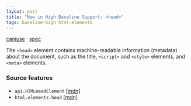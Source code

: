 ```yaml
---
layout: post
title: "New in High Baseline Support: <head>"
tags: baseline-high html-elements
---
```


[caniuse](https://caniuse.com/?search=head) · [spec](https://html.spec.whatwg.org/multipage/semantics.html#the-head-element)

The `<head>` element contains machine-readable information (metadata) about the document, such as the title, `<script>` and `<style>` elements, and `<meta>` elements.

### Source features

- ``api.HTMLHeadElement`` [[mdn]](https://developer.mozilla.org/en-US/search?q=api.HTMLHeadElement)
- ``html.elements.head`` [[mdn]](https://developer.mozilla.org/en-US/search?q=html.elements.head)
